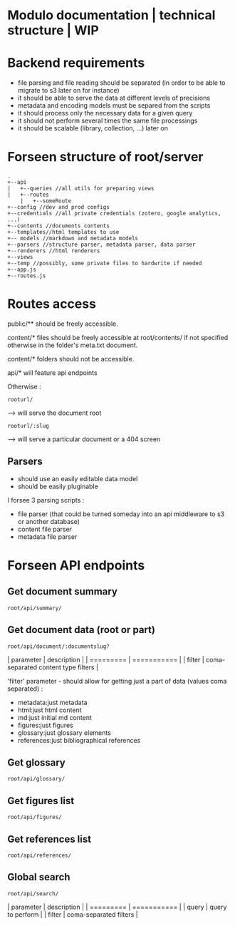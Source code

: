 Modulo documentation | technical structure | WIP
=================


# Backend requirements

* file parsing and file reading should be separated (in order to be able to migrate to s3 later on for instance)
* it should be able to serve the data at different levels of precisions
* metadata and encoding models must be separed from the scripts
* it should process only the necessary data for a given query
* it should not perform several times the same file processings
* it should be scalable (library, collection, ...) later on

# Forseen structure of root/server

```
.
+--api
|   +--queries //all utils for preparing views
|   +--routes
    |   +--someRoute
+--config //dev and prod configs
+--credentials //all private credentials (zotero, google analytics, ...)
+--contents //documents contents
+--templates//html templates to use
+-- models //markdown and metadata models
+--parsers //structure parser, metadata parser, data parser
+--renderers //html renderers
+--views
+--temp //possibly, some private files to hardwrite if needed
+--app.js
+--routes.js
```

# Routes access

public/** should be freely accessible.

content/* files should be freely accessible at root/contents/ if not specified otherwise in the folder's meta.txt document.

content/* folders should not be accessible.

api/* will feature api endpoints

Otherwise : 

```
rooturl/
```

--> will serve the document root

```
rooturl/:slug
```

--> will serve a particular document or a 404 screen

## Parsers

* should use an easily editable data model
* should be easily pluginable

I forsee 3 parsing scripts :

* file parser (that could be turned someday into an api middleware to s3 or another database)
* content file parser
* metadata file parser

# Forseen API endpoints

## Get document summary

```
root/api/summary/
```

## Get document data (root or part)

```
root/api/document/:documentslug?
```

| parameter | description |
| ========= | =========== |
| filter | coma-separated content type filters |

'filter' parameter - should allow for getting just a part of data (values coma separated) :
* metadata:just metadata
* html:just html content
* md:just initial md content
* figures:just figures
* glossary:just glossary elements
* references:just bibliographical references

## Get glossary

```
root/api/glossary/
```

## Get figures list

```
root/api/figures/
```

## Get references list

```
root/api/references/
```

## Global search

```
root/api/search/
```

| parameter | description |
| ========= | =========== |
| query | query to perform |
| filter | coma-separated filters |
